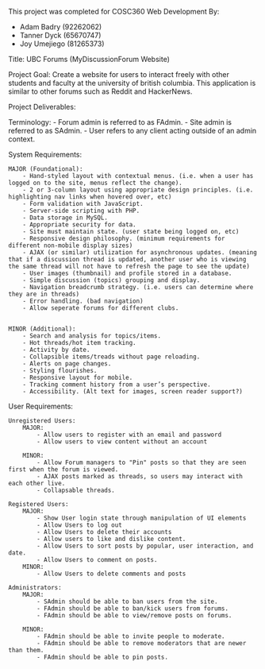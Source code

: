 
This project was completed for COSC360 Web Development By:

- Adam Badry (92262062)
- Tanner Dyck (65670747)
- Joy Umejiego (81265373)


Title: UBC Forums (MyDiscussionForum Website)

Project Goal:
    Create a website for users to interact freely with other students and faculty at the university of british columbia. This application is similar to other forums such as Reddit and HackerNews.

Project Deliverables:

Terminology:
    - Forum admin is referred to as FAdmin.
    - Site admin is referred to as SAdmin.
    - User refers to any client acting outside of an admin context.

System Requirements:

    MAJOR (Foundational):
        - Hand-styled layout with contextual menus. (i.e. when a user has logged on to the site, menus reflect the change). 
        - 2 or 3-column layout using appropriate design principles. (i.e. highlighting nav links when hovered over, etc) 
        - Form validation with JavaScript.
        - Server-side scripting with PHP.
        - Data storage in MySQL.
        - Appropriate security for data.
        - Site must maintain state. (user state being logged on, etc)
        - Responsive design philosophy. (minimum requirements for different non-mobile display sizes)
        - AJAX (or similar) utilization for asynchronous updates. (meaning that if a discussion thread is updated, another user who is viewing the same thread will not have to refresh the page to see the update)
        - User images (thumbnail) and profile stored in a database.
        - Simple discussion (topics) grouping and display.
        - Navigation breadcrumb strategy. (i.e. users can determine where they are in threads)
        - Error handling. (bad navigation)
        - Allow seperate forums for different clubs.
        

    MINOR (Additional):
        - Search and analysis for topics/items.
        - Hot threads/hot item tracking.
        - Activity by date.
        - Collapsible items/treads without page reloading.
        - Alerts on page changes.
        - Styling flourishes.
        - Responsive layout for mobile.
        - Tracking comment history from a user’s perspective.
        - Accessibility. (Alt text for images, screen reader support?)
        
User Requirements:

    Unregistered Users:
        MAJOR:
            - Allow users to register with an email and password
            - Allow users to view content without an account

        MINOR:
            - Allow Forum managers to "Pin" posts so that they are seen first when the forum is viewed.
            - AJAX posts marked as threads, so users may interact with each other live.
            - Collapsable threads.

    Registered Users:
        MAJOR:
            - Show User login state through manipulation of UI elements
            - Allow Users to log out
            - Allow Users to delete their accounts
            - Allow users to like and dislike content.
            - Allow Users to sort posts by popular, user interaction, and date.
            - Allow Users to comment on posts.
        MINOR:
            - Allow Users to delete comments and posts

    Administrators:
        MAJOR:
            - SAdmin should be able to ban users from the site.
            - FAdmin should be able to ban/kick users from forums.
            - FAdmin should be able to view/remove posts on forums.
            
        MINOR:
            - FAdmin should be able to invite people to moderate. 
            - FAdmin should be able to remove moderators that are newer than them.
            - FAdmin should be able to pin posts.

